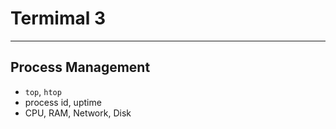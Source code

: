 # Termimal 3

---

## Process Management

* `top`, `htop`
* process id, uptime
* CPU, RAM, Network, Disk
